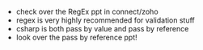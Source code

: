 -   check over the RegEx ppt in connect/zoho
-   regex is very highly recommended for validation stuff
-   csharp is both pass by value and pass by reference
-   look over the pass by reference ppt!
